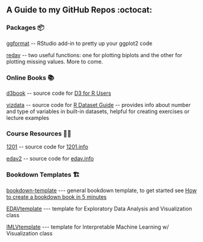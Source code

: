 ## A Guide to my GitHub Repos :octocat:

<!---
jtr13/jtr13 is a ✨ special ✨ repository because its `README.md` (this file) appears on your GitHub profile.
You can click the Preview link to take a look at your changes.
https://docs.github.com/en/get-started/writing-on-github/getting-started-with-writing-and-formatting-on-github/quickstart-for-writing-on-github
--->

### Packages 📦

[ggformat](https://github.com/jtr13/ggformat) -- RStudio add-in to pretty up your ggplot2 code 

[redav](https://github.com/jtr13/redav) -- two useful functions: one for plotting biplots and the other for plotting missing values. More to come.

### Online Books 📚

[d3book](https://github.com/jtr13/d3book) -- source code for [D3 for R Users](https://jtr13.github.io/d3book)

[vizdata](https://github.com/jtr13/vizdata) -- source code for [R Dataset Guide](https://jtr13.github.io/vizdata/) -- provides info about number and type of variables in built-in datasets, helpful for creating exercises or lecture examples

### Course Resources 🧑‍🏫

[1201](https://github.com/jtr13/1201) -- source code for [1201.info](https://1201.info)

[edav2](https://github.com/jtr13/edav2) -- source code for [edav.info](https://edav.info)


### Bookdown Templates 🏗️

[bookdown-template](https://github.com/jtr13/bookdown-template) --- general bookdown template, to get started see [How to create a bookdown book in 5 minutes](https://www.youtube.com/watch?v=m5D-yoH416Y)

[EDAVtemplate](https://github.com/jtr13/EDAVtemplate) --- template for Exploratory Data Analysis and Visualization class

[IMLVtemplate](https://github.com/jtr13/IMLVtemplate) --- template for Interpretable Machine Learning w/ Visualization class
